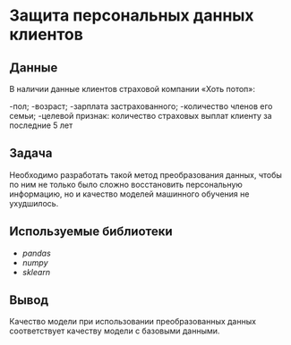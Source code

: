 # Защита персональных данных клиентов


## Данные

В наличии данные клиентов страховой компании «Хоть потоп»:

-пол;
-возраст;
-зарплата застрахованного;
-количество членов его семьи;
-целевой признак: количество страховых выплат клиенту за последние 5 лет

## Задача

 Необходимо разработать такой метод преобразования данных, чтобы по ним не только было сложно восстановить персональную информацию, но и качество моделей машинного обучения не ухудшилось.
## Используемые библиотеки
- *pandas*
- *numpy*
- *sklearn*

## Вывод

Качество модели при использовании преобразованных данных соответствует качеству модели с базовыми данными.

